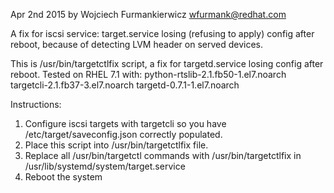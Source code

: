 Apr 2nd 2015 by Wojciech Furmankierwicz wfurmank@redhat.com

A fix for iscsi service: target.service losing (refusing to apply) config after reboot,
because of detecting LVM header on served devices.

This is /usr/bin/targetctlfix script, a fix for targetd.service losing config after reboot.
Tested on RHEL 7.1 with:
   python-rtslib-2.1.fb50-1.el7.noarch
   targetcli-2.1.fb37-3.el7.noarch
   targetd-0.7.1-1.el7.noarch

Instructions:
1. Configure iscsi targets with targetcli so you have /etc/target/saveconfig.json correctly populated.
2. Place this script into /usr/bin/targetctlfix file.
3. Replace all /usr/bin/targetctl commands with /usr/bin/targetctlfix in /usr/lib/systemd/system/target.service
4. Reboot the system
